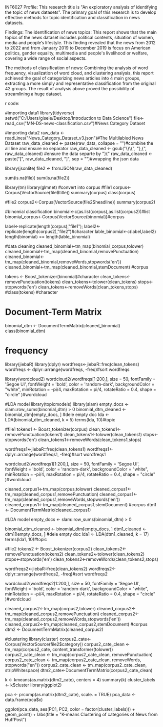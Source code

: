 INF6027
Profile: This research title is "An exploratory analysis of identifying the topic of news datasets". The primary goal of this research is to develop effective methods for topic identification and classification in news datasets.

Findings:
The identification of news topics: This report shows that the main topics of the news dataset includes political contents, situation of women, media and people’s lifestyle. This finding revealed that the news from 2012 to 2022 and from January 2019 to December 2019 is focus on American politics, gender equality, multimedia and people's livelihood or welfare, covering a wide range of social aspects.

The methods of classification of news: Combining the analysis of word frequency, visualization of word cloud, and clustering analysis, this report achieved the goal of categorizing news articles into 4 main groups, extracting a more simply and representative classification from the original 42 groups. The result of analysis above proved the possibility of streamlining a huge dataset. 

r code:


#importing data1
library(tidyverse)
setwd("C:/Users/gisele/Desktop/Introduction to Data Science")
file<-read_csv("MN-DS-news-classification.csv")#News Category Dataset

#importing data2
raw_data <- readLines("News_Category_Dataset_v3.json")#The Multilabled News Dataset
raw_data_cleaned <- paste(raw_data, collapse = "")#combine the all line and ensure no separator
raw_data_cleaned <- gsub("\\}\\{", "},{", raw_data_cleaned) #ensure the data separte by "}{"
raw_data_cleaned <- paste("[", raw_data_cleaned, "]", sep = "")#wrapping the json data

library(jsonlite)
file2 <- fromJSON(raw_data_cleaned)

sum(is.na(file))
sum(is.na(file2))

library(tm)
library(glmnet)
#convert into corpus
#file1
corpus<-Corpus(VectorSource(file$title))
summary(corpus)
class(corpus)

#file2
corpus2<-Corpus(VectorSource(file2$headline))
summary(corpus2)

#binomial classification
binomial<-c(as.list(corpus),as.list(corpus2))#list
binomial_corpus<-Corpus(VectorSource(binomial))#corpus

label<-replicate(length(corpus),"file1"); label2<-replicate(length(corpus2),"file2")#character
lable_binomial<-c(label,label2)
length(binomial) == length(lable_binomial)

#data cleaning
cleaned_binomial<-tm_map(binomial_corpus,tolower)
cleaned_binomial<-tm_map(cleaned_binomial,removePunctuation)
cleaned_binomial<-tm_map(cleaned_binomial,removeWords,stopwords('en'))
cleaned_binomial<-tm_map(cleaned_binomial,stemDocument) #corpus


tokens <- Boost_tokenizer(binomial)#character
clean_tokens<-removePunctuation(tokens)
clean_tokens<-tolower(clean_tokens)
stops<-stopwords('en')
clean_tokens<-removeWords(clean_tokens,stops)
#class(tokens) #character


# Document-Term Matrix
binomial_dtm <- DocumentTermMatrix(cleaned_binomial)
class(binomial_dtm)


# frequency
library(jiebaR)
library(dplyr)
wordfreqs<-jiebaR::freq(clean_tokens)
wordfreqs <- dplyr::arrange(wordfreqs, -freq)#sort
wordfreqs

library(wordcloud2)
wordcloud2(wordfreqs[1:200,], 
           size = 50,
           fontFamily = 'Segoe UI',
           fontWeight = 'bold',
           color = 'random-dark',
           backgroundColor = "white",
           minRotation = -pi/4,
           maxRotation = pi/4,
           rotateRatio = 0.4,
           shape = "circle"
)#wordcloud


#LDA model
library(topicmodels)
library(slam)
empty_docs <- slam::row_sums(binomial_dtm) > 0
binomial_dtm_cleaned <- binomial_dtm[empty_docs, ] #dele empty doc
lda <- LDA(binomial_dtm_cleaned, k = 5)
terms(lda, 10)#topic

 
#file1
tokens1 <- Boost_tokenizer(corpus)
clean_tokens1<-removePunctuation(tokens1)
clean_tokens1<-tolower(clean_tokens1)
stops<-stopwords('en')
clean_tokens1<-removeWords(clean_tokens1,stops)

wordfreqs1<-jiebaR::freq(clean_tokens1)
wordfreqs1<-dplyr::arrange(wordfreqs1, -freq)#sort
wordfreqs1


wordcloud2(wordfreqs1[1:200,], 
           size = 50,
           fontFamily = 'Segoe UI',
           fontWeight = 'bold',
           color = 'random-dark',
           backgroundColor = "white",
           minRotation = -pi/4,
           maxRotation = pi/4,
           rotateRatio = 0.4,
           shape = "circle"
)#wordcloud

cleaned_corpus1<-tm_map(corpus,tolower)
cleaned_corpus1<-tm_map(cleaned_corpus1,removePunctuation)
cleaned_corpus1<-tm_map(cleaned_corpus1,removeWords,stopwords('en'))
cleaned_corpus1<-tm_map(cleaned_corpus1,stemDocument) #corpus
dtm1 <- DocumentTermMatrix(cleaned_corpus1)

#LDA model
empty_docs <- slam::row_sums(binomial_dtm) > 0

binomial_dtm_cleaned <- binomial_dtm[empty_docs, ]
dtm1_cleaned <- dtm1[!empty_docs, ] #dele empty doc
lda1 <- LDA(dtm1_cleaned, k = 17)
terms(lda1, 10)#topic

#file2
tokens2 <- Boost_tokenizer(corpus2)
clean_tokens2<-removePunctuation(tokens2)
clean_tokens2<-tolower(clean_tokens2)
stops<-stopwords('en')
clean_tokens2<-removeWords(clean_tokens2,stops)

wordfreqs2<-jiebaR::freq(clean_tokens2)
wordfreqs2<-dplyr::arrange(wordfreqs2, -freq)#sort
wordfreqs2

wordcloud2(wordfreqs2[1:200,], 
           size = 50,
           fontFamily = 'Segoe UI',
           fontWeight = 'bold',
           color = 'random-dark',
           backgroundColor = "white",
           minRotation = -pi/4,
           maxRotation = pi/4,
           rotateRatio = 0.4,
           shape = "circle"
)#wordcloud

cleaned_corpus2<-tm_map(corpus2,tolower)
cleaned_corpus2<-tm_map(cleaned_corpus2,removePunctuation)
cleaned_corpus2<-tm_map(cleaned_corpus2,removeWords,stopwords('en'))
cleaned_corpus2<-tm_map(cleaned_corpus2,stemDocument) #corpus
dtm2 <- DocumentTermMatrix(cleaned_corpus2)

#clustering
library(cluster)
corpus2_cate<-Corpus(VectorSource(file2$category))
corpus2_cate_clean <- tm_map(corpus2_cate, content_transformer(tolower))  
corpus2_cate_clean <- tm_map(corpus2_cate_clean, removePunctuation)      
corpus2_cate_clean <- tm_map(corpus2_cate_clean, removeWords, stopwords("en")) 
corpus2_cate_clean <- tm_map(corpus2_cate_clean, stripWhitespace)
dtm2_cate<-DocumentTermMatrix(corpus2_cate_clean)

k <- kmeans(as.matrix(dtm2_cate), centers = 4)
summary(k)
cluster_labels <- k$cluster
library(ggplot2)

pca <- prcomp(as.matrix(dtm2_cate), scale. = TRUE)
pca_data <- data.frame(pca$x)

ggplot(pca_data, aes(PC1, PC2, color = factor(cluster_labels))) +
  geom_point() +
  labs(title = "K-means Clustering of categories of News from HuffPost")
